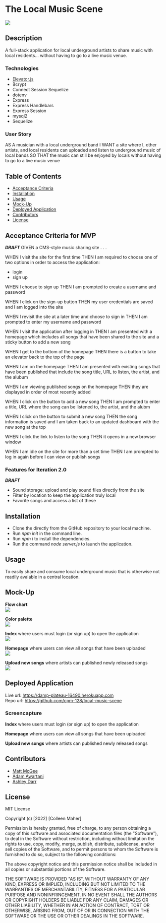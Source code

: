 # The Local Music Scene
<a href="#license"><img src="https://img.shields.io/badge/license-mit-informational"></img></a>

## Description
A full-stack application for local underground artists to share music with local residents... without having to go to a live music venue.

### Technologies
- <a href="https://tholman.com/elevator.js/">Elevator.js</a>
- Bcrypt
- Connect Session Sequelize
- dotenv
- Express
- Express Handlebars
- Express Session
- mysql2
- Sequelize

### User Story
AS A musician with a local underground band
I WANT a site where I, other artists, and local residents can uploaded and listen to underground music of local bands
SO THAT the music can still be enjoyed by locals without having to go to a live music venue

## Table of Contents
- <a href="#acceptance-criteria">Acceptance Criteria</a>
- <a href="#installation">Installation</a>
- <a href="#usage">Usage</a>
- <a href="#mock-up">Mock-Up</a>
- <a href="#deployed-application">Deployed Application</a>
- <a href="contributors">Contributors</a>
- <a href="#license">License</a>


## Acceptance Criteria for MVP
_**DRAFT**_
GIVEN a CMS-style music sharing site . . .

WHEN I visit the site for the first time
THEN I am required to choose one of two options in order to access the application:
  - login
  - sign up

WHEN I choose to sign up
THEN I am prompted to create a username and password

WHEN I click on the sign-up button
THEN my user credentials are saved and I am logged into the site

WHEN I revisit the site at a later time and choose to sign in
THEN I am prompted to enter my username and password

WHEN I visit the application after logging in
THEN I am presented with a homepage which includes all songs that have been shared to the site and a sticky button to add a new song

WHEN I get to the bottom of the homepage
THEN there is a button to take an elevator back to the top of the page

WHEN I am on the homepage
THEN I am presented with existing songs that have been published that include the song title, URL to listen, the artist, and the alubum

WHEN I am viewing published songs on the homepage
THEN they are displayed in order of most recently added

WHEN I click on the button to add a new song
THEN I am prompted to enter a title, URL where the song can be listened to, the artist, and the alubm

WHEN I click on the button to submit a new song
THEN the song information is saved and I am taken back to an updated dashboard with the new song at the top

WHEN I click the link to listen to the song
THEN it opens in a new browser window

WHEN I am idle on the site for more than a set time
THEN I am prompted to log in again before I can view or publish songs

### Features for Iteration 2.0
_**DRAFT**_
- Sound storage: upload and play sound files directly from the site
- Filter by location to keep the application truly local
- Favorite songs and access a list of these

## Installation
- Clone the directly from the GitHub repository to your local machine.
- Run _npm init_ in the command line.
- Run _npm i_ to install the dependencies.
- Run the command _node server.js_ to launch the application.

## Usage
To easily share and consume local underground music that is otherwise not readily avaiable in a central location.
## Mock-Up
**Flow chart**<br>
<img src="./images/mockup_flowchart.png">

**Color palette**<br>
<img src="./images/mockup_color-palette.png">

**Index** where users must login (or sign up) to open the application<br>
<img src="./images/mockup_index.png">

**Homepage** where users can view all songs that have been uploaded<br>
<img src="./images/mockup_homepage.png">

**Upload new songs** where artists can published newly released songs<br>
<img src="./images/mockup_add-new-version-B.png">

## Deployed Application
Live url: https://damp-plateau-16490.herokuapp.com <br>
Repo url: https://github.com/cpm-128/local-music-scene

### Screencapture
**Index** where users must login (or sign up) to open the application<br>
<img src="">

**Homepage** where users can view all songs that have been uploaded<br>
<img src="">

**Upload new songs** where artists can published newly released songs<br>
<img src="">

## Contributors
- <a href="https://github.com/mlmcgeenc">Matt McGee</a>
- <a href="https://github.com/awartani321">Adam Awartani</a>
- <a href="https://github.com/dashley2">Ashley Darr</a>

## License
MIT License

Copyright (c) [2022] [Colleen Maher]

Permission is hereby granted, free of charge, to any person obtaining a copy
of this software and associated documentation files (the "Software"), to deal
in the Software without restriction, including without limitation the rights
to use, copy, modify, merge, publish, distribute, sublicense, and/or sell
copies of the Software, and to permit persons to whom the Software is
furnished to do so, subject to the following conditions:

The above copyright notice and this permission notice shall be included in all
copies or substantial portions of the Software.

THE SOFTWARE IS PROVIDED "AS IS", WITHOUT WARRANTY OF ANY KIND, EXPRESS OR
IMPLIED, INCLUDING BUT NOT LIMITED TO THE WARRANTIES OF MERCHANTABILITY,
FITNESS FOR A PARTICULAR PURPOSE AND NONINFRINGEMENT. IN NO EVENT SHALL THE
AUTHORS OR COPYRIGHT HOLDERS BE LIABLE FOR ANY CLAIM, DAMAGES OR OTHER
LIABILITY, WHETHER IN AN ACTION OF CONTRACT, TORT OR OTHERWISE, ARISING FROM,
OUT OF OR IN CONNECTION WITH THE SOFTWARE OR THE USE OR OTHER DEALINGS IN THE
SOFTWARE.